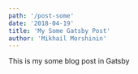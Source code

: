 ```yaml
---
path: '/post-some'
date: '2018-04-19'
title: 'My Some Gatsby Post'
author: 'Mikhail Morshinin'
---
```


This is my some blog post in Gatsby